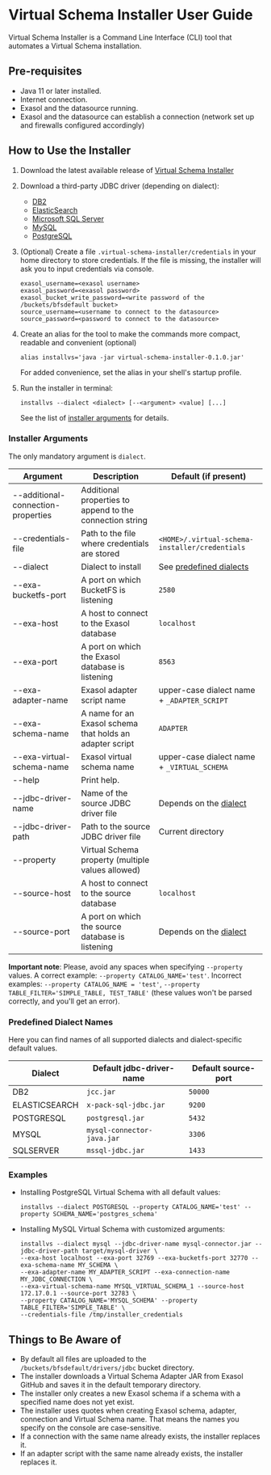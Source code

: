 # Virtual Schema Installer User Guide

Virtual Schema Installer is a Command Line Interface (CLI) tool that automates a Virtual Schema installation.

## Pre-requisites

* Java 11 or later installed.
* Internet connection.
* Exasol and the datasource running.
* Exasol and the datasource can establish a connection (network set up and firewalls configured accordingly)

## How to Use the Installer

1. Download the latest available release of [Virtual Schema Installer](https://github.com/exasol/virtual-schema-installer/releases)
1. Download a third-party JDBC driver (depending on dialect):
    * [DB2](https://www.ibm.com/analytics/db2)
    * [ElasticSearch](https://www.elastic.co/)
    * [Microsoft SQL Server](https://www.microsoft.com/en-us/sql-server)
    * [MySQL](https://dev.mysql.com/downloads/connector/j/)
    * [PostgreSQL](https://jdbc.postgresql.org/download.html)
1. (Optional) Create a file `.virtual-schema-installer/credentials` in your home directory to store credentials.
   If the file is missing, the installer will ask you to input credentials via console.
   
    ```
   exasol_username=<exasol username>
   exasol_password=<exasol password>
   exasol_bucket_write_password=<write password of the /buckets/bfsdefault bucket>
   source_username=<username to connect to the datasource>
   source_password=<password to connect to the datasource>
   ```
    
1. Create an alias for the tool to make the commands more compact, readable and convenient (optional)

    ```shell
	alias installvs='java -jar virtual-schema-installer-0.1.0.jar'
	```

	For added convenience, set the alias in your shell's startup profile.

1. Run the installer in terminal:

    ```shell
    installvs --dialect <dialect> [--<argument> <value] [...]
    ```
    
    See the list of [installer arguments](#installer-arguments) for details.

### Installer Arguments

The only mandatory argument is `dialect`.

| Argument                           | Description                                              | Default (if present)                             |
|------------------------------------|----------------------------------------------------------|--------------------------------------------------|
| --additional-connection-properties | Additional properties to append to the connection string |                                                  |
| --credentials-file                 | Path to the file where credentials are stored            | `<HOME>/.virtual-schema-installer/credentials`   |
| --dialect                          | Dialect to install                                       |  See [predefined dialects](#predefined-dialects) |
| --exa-bucketfs-port                | A port on which BucketFS is listening                    | `2580`                                           | 
| --exa-host                         | A host to connect to the Exasol database                 | `localhost`                                      |
| --exa-port                         | A port on which the Exasol database is listening         | `8563`                                           |
| --exa-adapter-name                 | Exasol adapter script name                               |  upper-case dialect name + `_ADAPTER_SCRIPT`     | 
| --exa-schema-name                  | A name for an Exasol schema that holds an adapter script |  `ADAPTER`                                       |
| --exa-virtual-schema-name          | Exasol virtual schema name                               |  upper-case dialect name + `_VIRTUAL_SCHEMA`     |
| --help                             | Print help.                                              |                                                  |
| --jdbc-driver-name                 | Name of the source JDBC driver file                      |  Depends on the [dialect](#predefined-dialects)  | 
| --jdbc-driver-path                 | Path to the source JDBC driver file                      |  Current directory                               | 
| --property                         | Virtual Schema property (multiple values allowed)        |                                                  | 
| --source-host                      | A host to connect to the source database                 | `localhost`                                      | 
| --source-port                      | A port on which the source database is listening         |  Depends on the [dialect](#predefined-dialects)  |

**Important note**: Please, avoid any spaces when specifying `--property` values. A correct example: `--property CATALOG_NAME='test'`.
Incorrect examples: `--property CATALOG_NAME = 'test'`, `--property TABLE_FILTER='SIMPLE_TABLE, TEST_TABLE'` (these values won't be parsed correctly, and you'll get an error).

### Predefined Dialect Names

Here you can find names of all supported dialects and dialect-specific default values.

| Dialect       | Default jdbc-driver-name   | Default source-port |
|---------------|----------------------------|---------------------|
| DB2           | `jcc.jar`                  | `50000`              |
| ELASTICSEARCH | `x-pack-sql-jdbc.jar`      | `9200`              |
| POSTGRESQL    | `postgresql.jar`           | `5432`              |
| MYSQL         | `mysql-connector-java.jar` | `3306`              |
| SQLSERVER     | `mssql-jdbc.jar`           | `1433`              |

### Examples

* Installing PostgreSQL Virtual Schema with all default values:
  
  ```shell
  installvs --dialect POSTGRESQL --property CATALOG_NAME='test' --property SCHEMA_NAME='postgres_schema'
  ```

* Installing MySQL Virtual Schema with customized arguments:

  ```shell
  installvs --dialect mysql --jdbc-driver-name mysql-connector.jar --jdbc-driver-path target/mysql-driver \
  --exa-host localhost --exa-port 32769 --exa-bucketfs-port 32770 --exa-schema-name MY_SCHEMA \
  --exa-adapter-name MY_ADAPTER_SCRIPT --exa-connection-name MY_JDBC_CONNECTION \
  --exa-virtual-schema-name MYSQL_VIRTUAL_SCHEMA_1 --source-host 172.17.0.1 --source-port 32783 \
  --property CATALOG_NAME='MYSQL_SCHEMA' --property TABLE_FILTER='SIMPLE_TABLE' \
  --credentials-file /tmp/installer_credentials
  ```
  
## Things to Be Aware of

* By default all files are uploaded to the `/buckets/bfsdefault/drivers/jdbc` bucket directory.
* The installer downloads a Virtual Schema Adapter JAR from Exasol GitHub and saves it in the default temporary directory.
* The installer only creates a new Exasol schema if a schema with a specified name does not yet exist.
* The installer uses quotes when creating Exasol schema, adapter, connection and Virtual Schema name. That means the names you specify on the console are case-sensitive.
* If a connection with the same name already exists, the installer replaces it.
* If an adapter script with the same name already exists, the installer replaces it.

